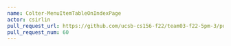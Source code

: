 ```yaml
---
name: Colter-MenuItemTableOnIndexPage
actor: csirlin
pull_request_url: https://github.com/ucsb-cs156-f22/team03-f22-5pm-3/pull/60
pull_request_num: 60
---
```

